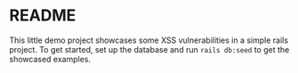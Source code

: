 # README

This little demo project showcases some XSS vulnerabilities in a simple rails project.
To get started, set up the database and run `rails db:seed` to get the showcased examples.

